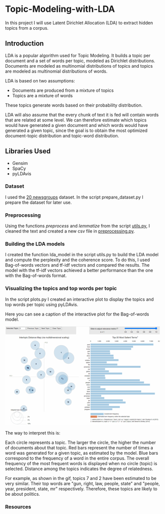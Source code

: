 # Topic-Modeling-with-LDA

In this project I will use Latent Dirichlet Allocation (LDA) to extract hidden topics from a corpus.

## Introduction

LDA is a popular algorithm used for Topic Modeling. It builds a topic per document and a set of words per topic, modeled as Dirichlet distributions. Documents are modeled as multinomial distributions of topics and topics are modeled as multinomial distributions of words.

LDA is based on two assumptions:

- Documents are produced from a mixture of topics
- Topics are a mixture of words

These topics generate words based on their probability distribution.

LDA will also assume that the every chunk of text it is fed will contain words that are related at some level. We can therefore estimate which topics would have generated a given document and which words would have generated a given topic, since the goal is to obtain the most optimized document-topic distribution and topic-word distribution.

## Libraries Used

- Gensim
- SpaCy
- pyLDAvis

### Dataset

I used the [20 newsgroups](http://qwone.com/~jason/20Newsgroups/) dataset. In the script prepare_dataset.py I prepare the dataset for later use.

### Preprocessing

Using the functions _preprocess_ and _lemmatize_ from the script [utils.py](https://github.com/AnnaSenent/Topic-Modeling-with-LDA/blob/main/utils.py), I cleaned the text and created a new csv file in [preprocessing.py](https://github.com/AnnaSenent/Topic-Modeling-with-LDA/blob/main/preprocessing.py).

### Building the LDA models

I created the function lda_model in the script utils.py to build the LDA model and compute the perplexity and the coherence score. To do this, I used Bag-of-words vectors and tf-idf vectors and compared the results. The model with the tf-idf vectors achieved a better performance than the one with the Bag-of-words format.

### Visualizing the topics and top words per topic

In the script plots.py I created an interactive plot to display the topics and top words per topic using pyLDAvis.

Here you can see a caption of the interactive plot for the Bag-of-words model.

![](bow.gif)

The way to interpret this is:

Each circle represents a topic. The larger the circle, the higher the number of documents about that topic.
Red bars represent the number of times a word was generated for a given topic, as estimated by the model.
Blue bars correspond to the frequency of a word in the entire corpus. The overall frequency of the most frequent words is displayed when no circle (topic) is selected.
Distance among the topics indicates the degree of relatedness.

For example, as shown in the gif, topics 7 and 2 have been estimated to be very similar. Their top words are "gun, right, law, people, state" and "people, year, president, state, mr" respectively. Therefore, these topics are likely to be about politics.

### Resources
